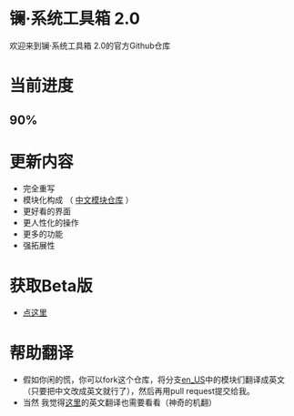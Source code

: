 # 镧·系统工具箱 2.0
欢迎来到镧·系统工具箱 2.0的官方Github仓库
# 当前进度
## 90%
# 更新内容
- 完全重写
- 模块化构成 （ [中文模块仓库](https://github.com/xzr467706992/Lathanum_system_toolbox_v2/tree/zh_CN) ）
- 更好看的界面
- 更人性化的操作
- 更多的功能
- 强拓展性
# 获取Beta版
- [点这里](https://github.com/xzr467706992/Lanthanum_system_toolbox_v2/releases)
# 帮助翻译
- 假如你闲的慌，你可以fork这个仓库，将分支[en_US](https://github.com/xzr467706992/Lanthanum_system_toolbox_v2/tree/en_US)中的模块们翻译成英文（只要把中文改成英文就行了），然后再用pull request提交给我。
- 当然 我觉得[这里](https://github.com/xzr467706992/Lathanum_system_toolbox_v2/tree/strings)的英文翻译也需要看看（神奇的机翻）
